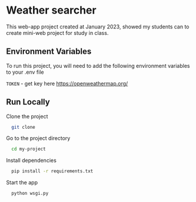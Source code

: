 
# Weather searcher

This web-app project created at January 2023, showed my students can to create mini-web project for study in class. 


## Environment Variables

To run this project, you will need to add the following environment variables to your .env file

`TOKEN` - get key here https://openweathermap.org/


## Run Locally

Clone the project

```bash
  git clone 
```

Go to the project directory

```bash
  cd my-project
```

Install dependencies

```bash
  pip install -r requirements.txt
```

Start the app

```bash
  python wsgi.py
```

